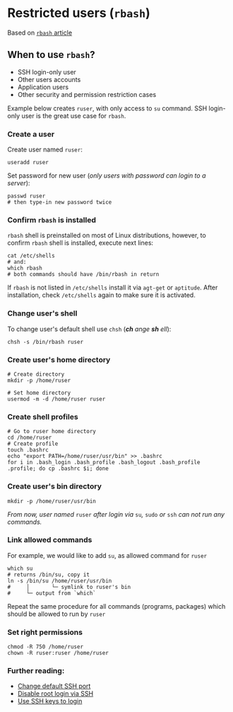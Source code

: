 # Restricted users (`rbash`)

Based on [`rbash` article](https://veliovgroup.com/article/BmtWycSfZL37zXMZc/how-to-rbash)

## When to use `rbash`?

- SSH login-only user
- Other users accounts
- Application users
- Other security and permission restriction cases

Example below creates `ruser`, with only access to `su` command. SSH login-only user is the great use case for `rbash`.

### Create a user

Create user named `ruser`:

```shell
useradd ruser
```

Set password for new user (*only users with password can login to a server*):

```shell
passwd ruser
# then type-in new password twice
```

### Confirm `rbash` is installed

`rbash` shell is preinstalled on most of Linux distributions, however, to confirm `rbash` shell is installed, execute next lines:

```shell
cat /etc/shells
# and:
which rbash
# both commands should have /bin/rbash in return
```

If `rbash` is not listed in `/etc/shells` install it via `agt-get` or `aptitude`. After installation, check `/etc/shells` again to make sure it is activated.

### Change user's shell

To change user's default shell use `chsh` (*__ch__ ange __sh__ ell*):

```shell
chsh -s /bin/rbash ruser
```

### Create user's home directory

```shell
# Create directory
mkdir -p /home/ruser

# Set home directory
usermod -m -d /home/ruser ruser
```

### Create shell profiles

```shell
# Go to ruser home directory
cd /home/ruser
# Create profile
touch .bashrc
echo "export PATH=/home/ruser/usr/bin" >> .bashrc
for i in .bash_login .bash_profile .bash_logout .bash_profile .profile; do cp .bashrc $i; done
```

### Create user's bin directory

```shell
mkdir -p /home/ruser/usr/bin
```

*From now, user named* `ruser` *after login via* `su`*,* `sudo` *or* `ssh` *can not run any commands.*

### Link allowed commands

For example, we would like to add `su`, as allowed command for `ruser`

```shell
which su
# returns /bin/su, copy it
ln -s /bin/su /home/ruser/usr/bin
#     │       └─ symlink to ruser's bin
#     └─ output from `which`
```

Repeat the same procedure for all commands (programs, packages) which should be allowed to run by `ruser`

### Set right permissions

```shell
chmod -R 750 /home/ruser
chown -R ruser:ruser /home/ruser
```

### Further reading:

- [Change default SSH port](https://github.com/VeliovGroup/ostrio/blob/master/tutorials/linux/security/change-ssh-port.md)
- [Disable root login via SSH](https://github.com/VeliovGroup/ostrio/blob/master/tutorials/linux/security/disable-ssh-root.md)
- [Use SSH keys to login](https://github.com/VeliovGroup/ostrio/blob/master/tutorials/linux/security/use-ssh-keys.md)
